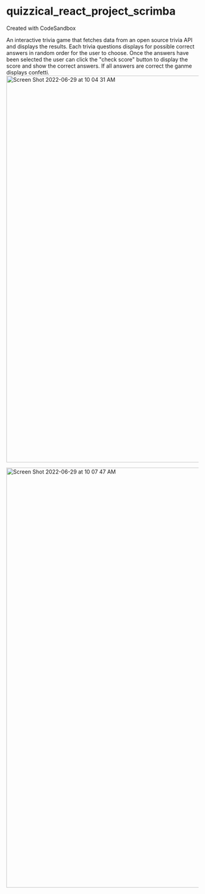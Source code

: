 # quizzical_react_project_scrimba
Created with CodeSandbox


An interactive trivia game that fetches data from an open source trivia API and displays the results.  Each trivia questions displays for possible correct answers in random order for the user to choose.  Once the answers have been selected the user can click the "check score" button to display the score and show the correct answers.  If all answers are correct the ganme displays confetti. <img width="1014" alt="Screen Shot 2022-06-29 at 10 04 31 AM" src="https://user-images.githubusercontent.com/88570634/176494936-418a0e73-b051-4baf-a4c3-d50a4919697d.png">

<img width="1101" alt="Screen Shot 2022-06-29 at 10 07 47 AM" src="https://user-images.githubusercontent.com/88570634/176495200-3008b879-8c70-4fae-991f-f6e670b5f0bd.png">
